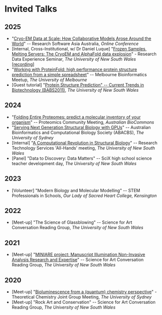 # Invited Talks

## 2025
- "[Cryo-EM Data at Scale: How Collaborative Models Arose Around the World](https://github.com/keiran-rowell/Presentations/blob/6d714fabb5e504aba56bc4fccb5f43ff9f8ef44c/Cryo-EM%20Data%20at%20Scale%20-%20How%20Collaborative%20Models%20Arose%20Around%20the%20World.pdf)" -- Research Software Asia Australia, *Online Conference*
- [Internal, Cross-Institutional, w/ Dr Daniel Luque] "[Frozen Samples, Melting Servers: The CryoEM and AlphaFold data explosion](https://github.com/keiran-rowell/Presentations/blob/main/Frozen_Samples_Melting_Servers_RDE_EMU_SBF.pdf)" - Research Data Experience Seminar, *The University of New South Wales* [[recording](https://youtu.be/rRegN7AuyOw?si=Hn4Jzrkl41V6-NFM)]
- "[Working with ProteinFold: high performance protein structure prediction from a simple spreadsheet](https://github.com/keiran-rowell/Presentations/blob/main/Melb-Bioinf-Meetup_Working-w-ProteinFold.pdf)" -- Melbourne Bioinformatics Meetup, *The University of Melbourne*
- [Guest tutorial] "[Protein Structure Prediction" -- Current Trends in Biotechnology (BABS2011)](https://github.com/keiran-rowell/Presentations/blob/main/BABS2011%20Tut%20-%203%20hr%20-%20Keiran%20Rowell.pdf), *The University of New South Wales* 

## 2024
- "[Folding Entire Proteomes: predict a molecular inventory of your organism](https://github.com/keiran-rowell/Presentations/blob/main/Proteomics-community-meeting_Fold-Entire-Proteomes.pdf)" -- Proteomics Community Meeting, *Australian BioCommons*
- "[Serving Next Generation Structural Biology with GPUs](https://github.com/keiran-rowell/Presentations/blob/main/UNSW%20-%20Serving%20Next%20Generation%20Structural%20Biology%20with%20GPUS.pdf)" -- Australian Bioinformatics and Computational Biology Society (ABACBS), *The University of Sydney*
- [Internal] "[A Computational Revolution in Structural Biology](https://github.com/keiran-rowell/Presentations/blob/main/ResTech_all-hands_SBF_compute.pdf)" -- Research Technology Services 'All-Hands' meeting, *The University of New South Wales*
- [Panel] "Data to Discovery: Data Matters" -- SciX high school science teacher development day, *The University of New South Wales*

## 2023
- [Volunteer] "Modern Biology and Molecular Modelling" -- STEM Professionals in Schools, *Our Lady of Sacred Heart College, Kensington*

## 2022

- [Meet-up] "The Science of Glassblowing" -- Science for Art Conversation Reading Group, *The University of New South Wales*

## 2021

- [Meet-up] "[MINIARE project: Manuscript Illumination Non-Invasive Analysis Research and Expertise](https://github.com/keiran-rowell/Presentations/blob/main/MINIARE%20project%20presentation.pdf)" -- Science for Art Conversation Reading Group, *The University of New South Wales*

## 2020

- [Meet-up] "[Bioluminescence from a (quantum) chemistry perspective](https://github.com/keiran-rowell/Presentations/blob/main/Bioluminesce%20-%20theory%20group%20presentation.pdf)" - Theoretical Chemistry Joint Group Meeting, *The University of Sydney*
- [Meet-up] "Rock Art and Conservation" -- Science for Art Conversation Reading Group, *The University of New South Wales* 
